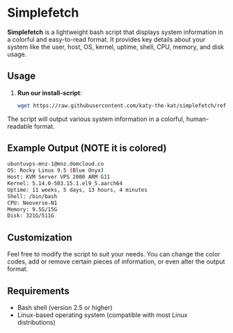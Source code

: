 # Simplefetch

**Simplefetch** is a lightweight bash script that displays system information in a colorful and easy-to-read format. It provides key details about your system like the user, host, OS, kernel, uptime, shell, CPU, memory, and disk usage.

## Usage

1. **Run our install-script**:
    ```bash
    wget https://raw.githubusercontent.com/katy-the-kat/simplefetch/refs/heads/main/install && bash install
    ```

The script will output various system information in a colorful, human-readable format.

## Example Output (NOTE it is colored)

```bash
ubuntuvps-mnz-1@mnz.domcloud.co
OS: Rocky Linux 9.5 (Blue Onyx)
Host: KVM Server VPS 2000 ARM G11
Kernel: 5.14.0-503.15.1.el9_5.aarch64
Uptime: 11 weeks, 5 days, 13 hours, 4 minutes
Shell: /bin/bash
CPU: Neoverse-N1
Memory: 9.5G/15G
Disk: 321G/511G
```

## Customization

Feel free to modify the script to suit your needs. You can change the color codes, add or remove certain pieces of information, or even alter the output format.

## Requirements

- Bash shell (version 2.5 or higher)
- Linux-based operating system (compatible with most Linux distributions)
